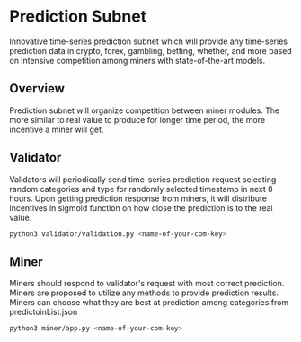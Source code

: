 # Prediction Subnet

Innovative time-series prediction subnet which will provide any time-series prediction data in crypto, forex, gambling, betting, whether, and more based on intensive competition among miners with state-of-the-art models.


## Overview
Prediction subnet will organize competition between miner modules. The more similar to real value to produce for longer time period, the more incentive a miner will get.

## Validator
Validators will periodically send time-series prediction request selecting random categories and type for randomly selected timestamp in next 8 hours.
Upon getting prediction response from miners, it will distribute incentives in sigmoid function on how close the prediction is to the real value.

```sh
python3 validator/validation.py <name-of-your-com-key>
```

## Miner
Miners should respond to validator's request with most correct prediction. Miners are proposed to utilize any methods to provide prediction results. Miners can choose what they are best at prediction among categories from predictoinList.json

```sh
python3 miner/app.py <name-of-your-com-key>
```

